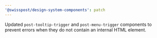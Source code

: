 ```yaml
---
'@swisspost/design-system-components': patch
---
```


Updated `post-tooltip-trigger` and `post-menu-trigger` components to prevent errors when they do not contain an internal HTML element.
